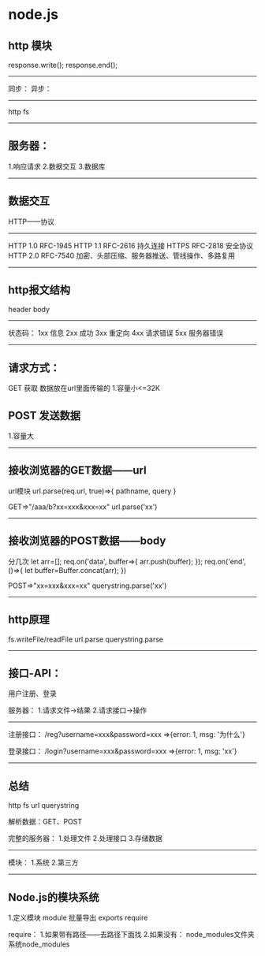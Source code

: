 # node.js
## http 模块

response.write();
response.end();

---------------------------------------------

同步：
异步：

---------------------------------------------

http
fs

---------------------------------------------

## 服务器：
1.响应请求
2.数据交互
3.数据库

---------------------------------------------

## 数据交互

HTTP——协议

---------------------------------------------

HTTP 1.0 RFC-1945
HTTP 1.1 RFC-2616   持久连接
HTTPS    RFC-2818   安全协议
HTTP 2.0 RFC-7540   加密、头部压缩、服务器推送、管线操作、多路复用

---------------------------------------------

## http报文结构
header
body

---------------------------------------------

状态码：
1xx 信息
2xx 成功
3xx 重定向
4xx 请求错误
5xx 服务器错误

---------------------------------------------

## 请求方式：
GET   获取
  数据放在url里面传输的
  1.容量小<=32K

## POST  发送数据
  1.容量大

---------------------------------------------

## 接收浏览器的GET数据——url
url模块
url.parse(req.url, true)=>{
  pathname, query
}

GET=>"/aaa/b?xx=xxx&xxx=xx"
url.parse('xx')

---------------------------------------------

## 接收浏览器的POST数据——body
分几次
let arr=[];
req.on('data', buffer=>{
  arr.push(buffer);
});
req.on('end', ()=>{
  let buffer=Buffer.concat(arr);
})

POST=>"xx=xxx&xxx=xx"
querystring.parse('xx')

---------------------------------------------

## http原理
fs.writeFile/readFile
url.parse
querystring.parse

---------------------------------------------

## 接口-API：
用户注册、登录

服务器：
1.请求文件->结果
2.请求接口->操作

---------------------------------------------

注册接口：
/reg?username=xxx&password=xxx
=>{error: 1, msg: '为什么'}

登录接口：
/login?username=xxx&password=xxx
=>{error: 1, msg: 'xx'}

---------------------------------------------
## 总结
http
fs
url
querystring

解析数据：GET、POST

完整的服务器：
1.处理文件
2.处理接口
3.存储数据

---------------------------------------------

模块：
1.系统
2.第三方

---------------------------------------------

## Node.js的模块系统
1.定义模块
  module    批量导出
  exports
  require

  require：
  1.如果带有路径——去路径下面找
  2.如果没有：
    node_modules文件夹
    系统node_modules
